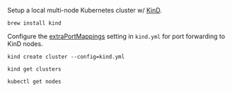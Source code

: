 Setup a local multi-node Kubernetes cluster w/ [KinD](https://kind.sigs.k8s.io).

`brew install kind`



 Configure the [extraPortMappings](https://kind.sigs.k8s.io/docs/user/configuration/#extra-port-mappings) setting in `kind.yml` for port forwarding to KinD nodes.

 `kind create cluster --config=kind.yml`

 `kind get clusters`

 `kubectl get nodes`